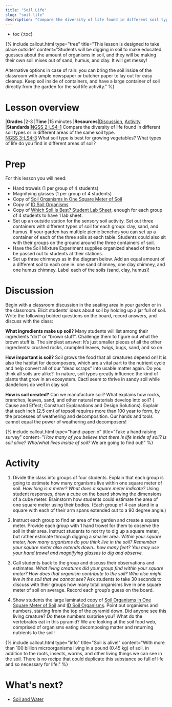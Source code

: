 ```yaml
---
title: "Soil Life"
slug: "soil-life"
description: "Compare the diversity of life found in different soil types or in different areas of the same soil type"
---
```


* toc
{:toc}

{%
include callout.html
type="tree"
title="This lesson is designed to take place outside"
content="Students will be digging in soil to make educated guesses about the amount of organisms in soil, and they will be making their own soil mixes out of sand, humus, and clay. It will get messy!

Alternative options in case of rain: you can bring the soil inside of the classroom with ample newspaper or butcher paper to lay out for easy cleanup. Keep soil inside of containers, and have a large container of soil directly from the garden for the soil life activity."
%}

# Lesson overview

|**Grades**   |2-3
|**Time**     |15 minutes
|**Resources**|[Discussion](#discussion), [Activity](#activity)
|**Standards**|[NGSS 2-LS4-1](https://www.nextgenscience.org/pe/2-ls4-1-biological-evolution-unity-and-diversity) Compare the diversity of life found in different soil types or in different areas of the same soil type.<br>[NGSS 3-LS4-3](https://www.nextgenscience.org/pe/3-ls4-3-biological-evolution-unity-and-diversity) What soil type is best for growing vegetables? What types of life do you find in different areas of soil?

# Prep

For this lesson you will need:

- Hand trowels (1 per group of 4 students)
- Magnifying glasses (1 per group of 4 students)
- Copy of [​Soil Organisms in One Square Meter of Soil](https://drive.google.com/file/d/0B3I7UqacGp3udXNRdGlmS0EtWUU/view?usp=sharing)
- Copy of ​[ID Soil Organisms](https://drive.google.com/file/d/0B3I7UqacGp3uX2JTX2VULXFrMDg/view?usp=sharing)
- Copy of [Which Soil Is Best? Student Lab Sheet](https://docs.google.com/document/d/1U62uB7jfvdO9paHWnNGAcE6KDDF1R85feQHTMgFMaP0/edit?usp=sharing)​, enough for each group of 4 students to have 1 lab sheet.
- Set up an outside station for the sensory soil activity. Set out three containers with different types of soil for each group: clay, sand, and humus. If your garden has multiple picnic benches you can set up a container of each of the three soils at each table. Students could also sit with their groups on the ground around the three containers of soil.
- Have the Soil Mixture Experiment supplies organized ahead of time to be passed out to students at their stations.
- Set up three chimneys as in the diagram below. Add an equal amount of a different soil to each one ie. one sand chimney, one clay chimney, and one humus chimney. Label each of the soils (sand, clay, humus)!

# Discussion

Begin with a classroom discussion in the seating area in your garden or in the classroom. Elicit students’ ideas about soil by holding up a jar full of soil.
Write the following bolded questions on the board, record answers, and discuss with the class:

**What ingredients make up soil?** Many students will list among their ingredients “dirt” or “brown stuff”. Challenge them to figure out what the brown stuff is. The simplest answer: It’s just smaller pieces of all the other ingredients: crushed rocks, crumpled leaves, twigs, bugs, sand, and so on.

**How important is soil?** ​Soil grows the food that all creatures depend on! It is also the habitat for decomposers, which are a vital part to the nutrient cycle and help convert all of our “dead scraps” into usable matter again.
Do you think all soils are alike?​ ​ In nature, soil types greatly influence the kind of plants that grow in an ecosystem. Cacti seem to thrive in sandy soil while dandelions do well in clay soil.

**How is soil created?**​ Can we manufacture soil? ​What explains how rocks, branches, leaves, sand, and other natural materials develop into soil? ​(​Cause and Effect; ​Construct Explanations and Design Solutions​). Explain that each inch (2.5 cm) of topsoil requires more than 100 year to form, by the processes of weathering and decomposition. Our hands and tools cannot equal the power of weathering and decomposers!

{%
include callout.html
type="hand-paper-o"
title="Take a hand raising survey"
content="*How many of you believe that there is life inside of soil? Is soil alive? Who/what lives inside of soil?​* W​e are going to find out!"
%}

# Activity

1. Divide the class into groups of four students. Explain that each group is going to estimate how many organisms live within one square meter of soil. ​*How long is a meter? What does a square meter indicate?​* Using student responses, draw a cube on the board showing the dimensions of a cube meter. Brainstorm how students could estimate the area of one square meter using their bodies. (Each group of 4 can stand in a square with each of their arm spans extended out to a 90 degree angle.)

2. Instruct each group to find an area of the garden and create a square meter. Provide each group with 1 hand trowel for them to observe the soil in their area. Instruct students to not try to dig up a square meter, but rather estimate through digging a smaller area. ​*Within your square meter, how many organisms do you think live in the soil? Remember your square meter also extends down.. how many feet? You may use your hand trowel and magnifying glasses to dig and observe.*

3. Call students back to the group and discuss their observations and estimates. ​*What living creatures did your group find within your square meter? How does that organism contribute to the soil? Who else might live in the soil that we cannot see?* ​Ask students to take 30 seconds to discuss with their groups how many total organisms live in one square meter of soil on average. Record each group’s guess on the board.

4. Show students the large laminated copy of ​[Soil Organisms in One Square Meter of Soil​](https://drive.google.com/file/d/0B3I7UqacGp3udXNRdGlmS0EtWUU/view?usp=sharing) and ​[ID Soil Organisms​](https://drive.google.com/file/d/0B3I7UqacGp3uX2JTX2VULXFrMDg/view?usp=sharing). Point out organisms and numbers, starting from the top of the pyramid down. Did anyone see this living creature? Do these numbers surprise you? What do the vertebrates eat in this pyramid? We are looking at the soil food web, comprised of organisms eating decomposing matter and returning nutrients to the soil!

{%
include callout.html
type="info"
title="Soil is alive!"
content="With more than 100 billion microorganisms living in a pound (0.45 kg) of soil, in addition to the roots, insects, worms, and other living things we can see in the soil. There is no recipe that could duplicate this substance so full of life and so necessary for life."
%}

# What's next?

* [Soil and Water](../is-soil-alive/soil-and-water.md)

